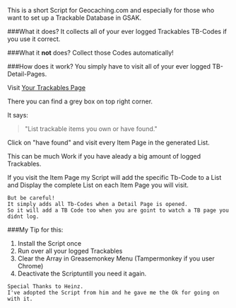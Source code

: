 This is a short Script for Geocaching.com and especially for those who want to set up a Trackable Database in GSAK.

###What it does?
It collects all of your ever logged Trackables TB-Codes
if you use it correct.

###What it **not** does?
Collect those Codes automatically!

###How does it work?
You simply have to visit all of your ever logged TB-Detail-Pages.

Visit [Your Trackables Page](http://www.geocaching.com/my/travelbugs.aspx)

There you can find a grey box on top right corner.

It says:
>"List trackable items you own or have found."

Click on "have found" and visit every Item Page in the generated List.

This can be much Work if you have aleady a big amount of logged Trackables.

If you visit the Item Page my Script will add the specific Tb-Code to a List
and Display the complete List on each Item Page you will visit.

```
But be careful!
It simply adds all Tb-Codes when a Detail Page is opened.
So it will add a TB Code too when you are goint to watch a TB page you didnt log.
```

###My Tip for this:
1. Install the Script once
2. Run over all your logged Trackables
3. Clear the Array in Greasemonkey Menu (Tampermonkey if you user Chrome)
4. Deactivate the Scriptuntill you need it again.

```
Special Thanks to Heinz.
I've adopted the Script from him and he gave me the Ok for going on with it.
```
